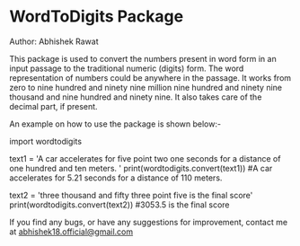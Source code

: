 # WordToDigits Package

Author: Abhishek Rawat

This package is used to convert the numbers present in word form in an input passage to the traditional numeric (digits) form. The word representation of numbers could be anywhere in the passage. It works from zero to nine hundred and ninety nine million nine  hundred and ninety nine thousand and nine hundred and ninety nine. It also takes care of the decimal part, if present.

An example on how to use the package is shown below:- 

import wordtodigits

text1 = 'A car accelerates for five point two one seconds for a distance of one hundred and ten meters. '
print(wordtodigits.convert(text1))
#A car accelerates for 5.21 seconds for a distance of 110 meters.

text2 = 'three thousand and fifty three point five is the final score'
print(wordtodigits.convert(text2))
#3053.5 is the final score

If you find any bugs, or have any suggestions for improvement, contact me at abhishek18.official@gmail.com


